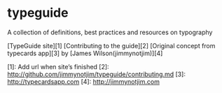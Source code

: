 typeguide
=========

A collection of definitions, best practices and resources on typography

[TypeGuide site][1]
[Contributing to the guide][2]
[Original concept from typecards app][3] by [James Wilson(jimmynotjim)][4]

[1]: Add url when site’s finished
[2]: http://github.com/jimmynotjim/typeguide/contributing.md
[3]: http://typecardsapp.com
[4]: http://jimmynotjim.com